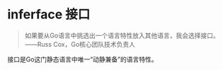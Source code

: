 # inferface 接口
> 如果要从Go语言中挑选出一个语言特性放入其他语言，我会选择接口。
——Russ Cox，Go核心团队技术负责人


接口是Go这门静态语言中唯一“动静兼备”的语言特性。